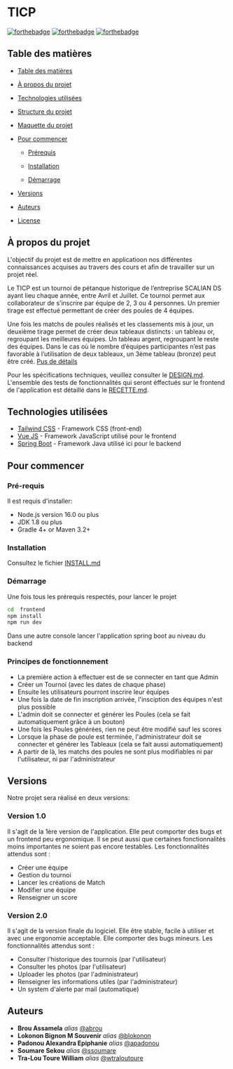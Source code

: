 # TICP

[![forthebadge](http://forthebadge.com/images/badges/built-with-love.svg)](http://forthebadge.com) [![forthebadge](https://forthebadge.com/images/badges/made-with-java.svg)](https://forthebadge.com) [![forthebadge](https://forthebadge.com/images/badges/made-with-javascript.svg)](https://forthebadge.com)
<!-- Table des matières -->
## Table des matières

- [Table des matières](#table-des-matières)

- [À propos du projet](#à-propos-du-projet)

- [Technologies utilisées](#technologies-utilisées)

- [Structure du projet](./DESIGN.md)

- [Maquette du projet](./DESIGN.md#maquette)

- [Pour commencer](#pour-commencer)

  - [Prérequis](#pré-requis)

  - [Installation](#installation)

  - [Démarrage](#démarrage)

- [Versions](#versions)

- [Auteurs](#auteurs)

- [License](#license)

## À propos du projet

L'objectif du projet est de mettre en applicatioon nos différentes connaissances acquises au travers des cours et afin de travailler sur un projet réel.  

Le TICP est un tournoi de pétanque historique de l’entreprise SCALIAN DS ayant lieu chaque année, entre Avril et Juillet. Ce tournoi permet aux collaborateur de s’inscrire par équipe de 2, 3 ou 4 personnes. Un premier tirage est effectué permettant de créer des poules de 4 équipes.

Une fois les matchs de poules réalisés et les classements mis à jour, un deuxième tirage permet de créer deux tableaux distincts : un tableau or, regroupant les meilleures équipes. Un tableau argent, regroupant le reste des équipes. Dans le cas où le nombre d’équipes participantes n’est pas favorable à l’utilisation de deux tableaux, un 3ème tableau (bronze) peut être créé. [Pus de détails](./cahier_charge_ticp.pdf)

Pour les spécifications techniques, veuillez consulter le [DESIGN.md](DESIGN.md).
L'ensemble des tests de fonctionnalités qui seront éffectués sur le frontend de l'application est détaillé dans le [RECETTE.md](RECETTE.md).



## Technologies utilisées

* [Tailwind CSS](https://tailwindcss.com/) - Framework CSS (front-end)
* [Vue JS](https://vuejs.org/) - Framework JavaScript utilisé pour le frontend
* [Spring Boot](https://spring.io/projects/spring-boot) - Framework Java utilisé ici pour le backend


## Pour commencer

### Pré-requis

Il est requis d'installer:

- Node.js version 16.0 ou plus
- JDK 1.8 ou plus
- Gradle 4+ or Maven 3.2+



### Installation
Consultez le fichier [INSTALL.md](https://gitlab.istic.univ-rennes1.fr/wtraloutoure/ticp-backend/-/blob/main/INSTALL.md)

### Démarrage

Une fois tous les prérequis respectés, pour lancer le projet
```bash
cd  frontend
npm install
npm run dev
```
Dans une autre console lancer l'application spring boot au niveau du backend

### Principes de fonctionnement

- La première action à effectuer est de se connecter en tant que Admin
- Créer un Tournoi (avec les dates de chaque phase)
- Ensuite les utilisateurs pourront inscrire leur équipes
- Une fois la date de fin inscription arrivée, l'insciption des équipes n'est plus possible
- L'admin doit se connecter et générer les Poules (cela se fait automatiquement grâce à un bouton)
- Une fois les Poules générées, rien ne peut être modifié sauf les scores
- Lorsque la phase de poule est terminée, l'administrateur doit se connecter et générer les Tableaux (cela se fait aussi automatiquement)
- A partir de là, les matchs des poules ne sont plus modifiables ni par l'utilisateur, ni par l'administrateur

## Versions
Notre projet sera réalisé en deux versions:

### Version 1.0

Il s'agit de la 1ère version de l'application. Elle peut comporter des bugs et un frontend peu ergonomique. Il se peut aussi que certaines fonctionnalités moins importantes ne soient pas encore testables.
Les fonctionnalités attendus sont :

  - Créer une équipe
  - Gestion du tournoi
  - Lancer les créations de Match
  - Modifier une équipe
  - Renseigner un score

### Version 2.0
Il s'agit de la version finale du logiciel. Elle être stable, facile à utiliser et avec une ergonomie acceptable. Elle comporter des bugs mineurs. Les fonctionnalités attendus sont :

  - Consulter l'historique des tournois   (par l'utilisateur)
  - Consulter les photos                  (par l'utilisateur)
  - Uploader les photos                   (par l'administrateur)
  - Renseigner les informations utiles    (par l'administrateur)
  - Un system d'alerte par mail           (automatique)

## Auteurs
* **Brou Assamela** _alias_ [@abrou](https://gitlab.istic.univ-rennes1.fr/abrou)
* **Lokonon Bignon M Souvenir** _alias_ [@blokonon](https://gitlab.istic.univ-rennes1.fr/blokonon)
* **Padonou Alexandra Epiphanie** _alias_ [@apadonou](https://gitlab.istic.univ-rennes1.fr/apadonou)
* **Soumare Sekou** _alias_ [@ssoumare](https://gitlab.istic.univ-rennes1.fr/ssoumare)
* **Tra-Lou Toure William** _alias_ [@wtraloutoure](https://gitlab.istic.univ-rennes1.fr/wtraloutoure)


